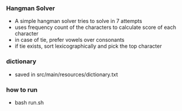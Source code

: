 ### Hangman Solver

- A simple hangman solver tries to solve in 7 attempts
- uses frequency count of the characters to calculate score of each character 
- in case of tie, prefer vowels over consonants
- if tie exists, sort lexicographically and pick the top character


### dictionary

- saved in src/main/resources/dictionary.txt

### how to run

- bash run.sh
